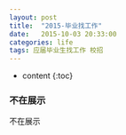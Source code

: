 ```yaml
---
layout: post
title:  "2015-毕业找工作"
date:   2015-10-03 20:33:00
categories: life
tags: 应届毕业生找工作 校招
---
```


* content
{:toc}

### 不在展示

不在展示
